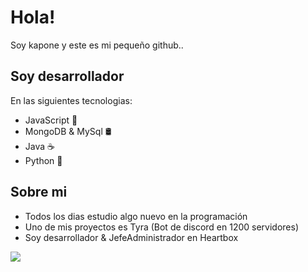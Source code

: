# Hola!
Soy kapone y este es mi pequeño github..

## Soy desarrollador
En las siguientes tecnologias:
- JavaScript 🍪
- MongoDB & MySql 🛢
- Java ☕
- Python 🐍

## Sobre mi
- Todos los dias estudio algo nuevo en la programación
- Uno de mis proyectos es Tyra (Bot de discord en 1200 servidores)
- Soy desarrollador & JefeAdministrador en Heartbox


<a src="https://github.com/Kapone-dev">
  <img align="center" src="https://github-readme-stats-anuraghazra1.vercel.app/api?username=kapone-dev&show_icons=true&include_all_commits=false&theme=radical&count_private=true%22%20alt=%22KaponeDev%27s%20Github%20Stats">
</a>
